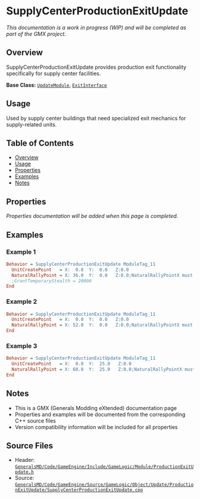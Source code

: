 # SupplyCenterProductionExitUpdate

*This documentation is a work in progress (WIP) and will be completed as part of the GMX project.*

## Overview

SupplyCenterProductionExitUpdate provides production exit functionality specifically for supply center facilities.

**Base Class:** [`UpdateModule`](../../GeneralsMD/Code/GameEngine/Include/GameLogic/Module/UpdateModule.h), [`ExitInterface`](../../GeneralsMD/Code/GameEngine/Include/GameLogic/Module/SupplyCenterProductionExitUpdate.h)

## Usage

Used by supply center buildings that need specialized exit mechanics for supply-related units.

## Table of Contents

- [Overview](#overview)
- [Usage](#usage)
- [Properties](#properties)
- [Examples](#examples)
- [Notes](#notes)

## Properties

*Properties documentation will be added when this page is completed.*

## Examples

### Example 1
```ini
Behavior = SupplyCenterProductionExitUpdate ModuleTag_11
  UnitCreatePoint   = X:  0.0  Y:  0.0   Z:0.0
  NaturalRallyPoint = X: 36.0  Y:  0.0   Z:0.0;NaturalRallyPointX must always match GeometryMajorRadius! -ML
  ;GrantTemporaryStealth = 20000
End
```

### Example 2
```ini
Behavior = SupplyCenterProductionExitUpdate ModuleTag_11
  UnitCreatePoint   = X:  0.0  Y:  0.0   Z:0.0
  NaturalRallyPoint = X: 52.0  Y:  0.0   Z:0.0;NaturalRallyPointX must always match GeometryMajorRadius! -ML
End
```

### Example 3
```ini
Behavior = SupplyCenterProductionExitUpdate ModuleTag_11
  UnitCreatePoint   = X:  0.0  Y:  25.0   Z:0.0
  NaturalRallyPoint = X: 60.0  Y:  25.0   Z:0.0;NaturalRallyPointX must always match GeometryMajorRadius! -ML
End
```

## Notes

- This is a GMX (Generals Modding eXtended) documentation page
- Properties and examples will be documented from the corresponding C++ source files
- Version compatibility information will be included for all properties

## Source Files

- Header: [`GeneralsMD/Code/GameEngine/Include/GameLogic/Module/ProductionExitUpdate.h`](../../GeneralsMD/Code/GameEngine/Include/GameLogic/Module/ProductionExitUpdate.h)
- Source: [`GeneralsMD/Code/GameEngine/Source/GameLogic/Object/Update/ProductionExitUpdate/SupplyCenterProductionExitUpdate.cpp`](../../GeneralsMD/Code/GameEngine/Source/GameLogic/Object/Update/ProductionExitUpdate/SupplyCenterProductionExitUpdate.cpp)
